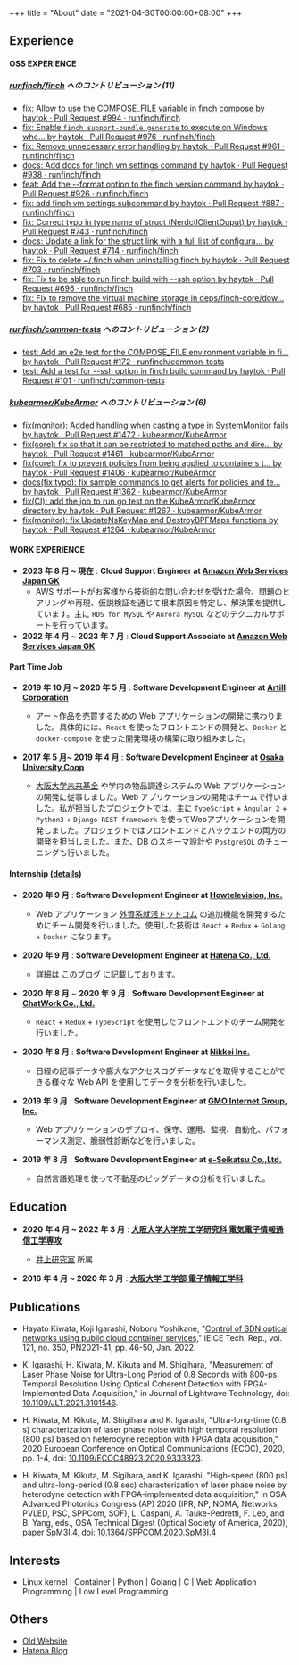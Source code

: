 +++
title = "About"
date = "2021-04-30T00:00:00+08:00"
+++

## Experience

#### OSS EXPERIENCE

##### [runfinch/finch](https://github.com/runfinch/finch/commits?author=haytok) へのコントリビューション (11)

- [fix: Allow to use the COMPOSE_FILE variable in finch compose by haytok · Pull Request #994 · runfinch/finch](https://github.com/runfinch/finch/pull/994)
- [fix: Enable `finch support-bundle generate` to execute on Windows whe… by haytok · Pull Request #976 · runfinch/finch](https://github.com/runfinch/finch/pull/976)
- [fix: Remove unnecessary error handling by haytok · Pull Request #961 · runfinch/finch](https://github.com/runfinch/finch/pull/961)
- [docs: Add docs for finch vm settings command by haytok · Pull Request #938 · runfinch/finch](https://github.com/runfinch/finch/pull/938)
- [feat: Add the --format option to the finch version command by haytok · Pull Request #926 · runfinch/finch](https://github.com/runfinch/finch/pull/926)
- [fix: add finch vm settings subcommand by haytok · Pull Request #887 · runfinch/finch](https://github.com/runfinch/finch/pull/887)
- [fix: Correct typo in type name of struct (NerdctlClientOuput) by haytok · Pull Request #743 · runfinch/finch](https://github.com/runfinch/finch/pull/743)
- [docs: Update a link for the struct link with a full list of configura… by haytok · Pull Request #714 · runfinch/finch](https://github.com/runfinch/finch/pull/714)
- [fix: Fix to delete ~/.finch when uninstalling finch by haytok · Pull Request #703 · runfinch/finch](https://github.com/runfinch/finch/pull/703)
- [fix: Fix to be able to run finch build with --ssh option by haytok · Pull Request #696 · runfinch/finch](https://github.com/runfinch/finch/pull/696)
- [fix: Fix to remove the virtual machine storage in deps/finch-core/dow… by haytok · Pull Request #685 · runfinch/finch](https://github.com/runfinch/finch/pull/685)

##### [runfinch/common-tests](https://github.com/runfinch/common-tests/commits?author=haytok) へのコントリビューション (2)

- [test: Add an e2e test for the COMPOSE_FILE environment variable in fi… by haytok · Pull Request #172 · runfinch/common-tests](https://github.com/runfinch/common-tests/pull/172)
- [test: Add a test for --ssh option in finch build command by haytok · Pull Request #101 · runfinch/common-tests](https://github.com/runfinch/common-tests/pull/101)

##### [kubearmor/KubeArmor](https://github.com/kubearmor/KubeArmor/commits?author=haytok) へのコントリビューション (6)

- [fix(monitor): Added handling when casting a type in SystemMonitor fails by haytok · Pull Request #1472 · kubearmor/KubeArmor](https://github.com/kubearmor/KubeArmor/pull/1472)
- [fix(core): fix so that it can be restricted to matched paths and dire… by haytok · Pull Request #1461 · kubearmor/KubeArmor](https://github.com/kubearmor/KubeArmor/pull/1461)
- [fix(core): fix to prevent policies from being applied to containers t… by haytok · Pull Request #1406 · kubearmor/KubeArmor](https://github.com/kubearmor/KubeArmor/pull/1406)
- [docs(fix typo): fix sample commands to get alerts for policies and te… by haytok · Pull Request #1362 · kubearmor/KubeArmor](https://github.com/kubearmor/KubeArmor/pull/1362)
- [fix(CI): add the job to run go test on the KubeArmor/KubeArmor directory by haytok · Pull Request #1267 · kubearmor/KubeArmor](https://github.com/kubearmor/KubeArmor/pull/1267)
- [fix(monitor): fix UpdateNsKeyMap and DestroyBPFMaps functions by haytok · Pull Request #1264 · kubearmor/KubeArmor](https://github.com/kubearmor/KubeArmor/pull/1264)

#### WORK EXPERIENCE

- **2023 年 8 月 ~ 現在** : **Cloud Support Engineer at [Amazon Web Services Japan GK](https://aws.amazon.com/jp/)**
  - AWS サポートがお客様から技術的な問い合わせを受けた場合、問題のヒアリングや再現、仮説検証を通じて根本原因を特定し、解決策を提供しています。主に `RDS for MySQL` や `Aurora MySQL` などのテクニカルサポートを行っています。
- **2022 年 4 月 ~ 2023 年 7 月** : **Cloud Support Associate at [Amazon Web Services Japan GK](https://aws.amazon.com/jp/)**

#### Part Time Job

- **2019 年 10 月 ~ 2020 年 5 月** : **Software Development Engineer at [Artill Corporation](https://artill.jp/?en)**
  - アート作品を売買するための Web アプリケーションの開発に携わりました。具体的には、`React` を使ったフロントエンドの開発と、`Docker` と `docker-compose` を使った開発環境の構築に取り組みました。

- **2017 年 5 月~ 2019 年 4 月** : **Software Development Engineer at [Osaka University Coop](https://www.osaka-univ.coop/)**
  - [大阪大学未来基金](https://donation.miraikikin.osaka-u.ac.jp/osaka-u/entry.php?continueKind=0&paymentCode=1&supportCode=) や学内の物品調達システムの Web アプリケーションの開発に従事しました。Web アプリケーションの開発はチームで行いました。私が担当したプロジェクトでは、主に `TypeScript` + `Angular 2` + `Python3` + `Django REST framework` を使ってWebアプリケーションを開発しました。プロジェクトではフロントエンドとバックエンドの両方の開発を担当しました。また、DB のスキーマ設計や `PostgreSQL` のチューニングも行いました。

#### Internship ([details](https://haytok.github.io/haytok/))

- **2020 年 9 月** : **Software Development Engineer at [Howtelevision, Inc.](https://howtelevision.co.jp/)**
  - Web アプリケーション [外資系就活ドットコム](https://gaishishukatsu.com/) の追加機能を開発するためにチーム開発を行いました。使用した技術は `React` + `Redux` + `Golang` + `Docker` になります。

- **2020 年 9 月** : **Software Development Engineer at [Hatena Co., Ltd.](https://hatena.co.jp/)**
  - 詳細は [このブログ](https://dilmnqvo.hatenablog.com/entry/2020/09/11/182152) に記載しております。

- **2020 年 8 月** ~ **2020 年 9 月** : **Software Development Engineer at [ChatWork Co., Ltd.](https://go.chatwork.com/)**
  - `React` + `Redux` + `TypeScript` を使用したフロントエンドのチーム開発を行いました。

- **2020 年 8 月** : **Software Development Engineer at [Nikkei Inc.](https://www.nikkei.co.jp/nikkeiinfo/)**
  - 日経の記事データや膨大なアクセスログデータなどを取得することができる様々な Web API を使用してデータを分析を行いました。

- **2019 年 9 月** : **Software Development Engineer at [GMO Internet Group, Inc.](https://www.gmo.jp/)**
  - Web アプリケーションのデプロイ、保守、運用、監視、自動化、パフォーマンス測定、脆弱性診断などを行いました。

- **2019 年 8 月** : **Software Development Engineer at [e-Seikatsu Co.,Ltd.](https://www.e-seikatsu.info/)**
  - 自然言語処理を使って不動産のビッグデータの分析を行いました。

## Education

- **2020 年 4 月 ~ 2022 年 3 月** : **[大阪大学大学院 工学研究科 電気電子情報通信工学専攻](http://www.eei.eng.osaka-u.ac.jp/)**
  - [井上研究室](https://opt.comm.eng.osaka-u.ac.jp/) 所属

- **2016 年 4 月 ~ 2020 年 3 月** : **[大阪大学 工学部 電子情報工学科](http://school.eei.eng.osaka-u.ac.jp/)**

## Publications

- Hayato Kiwata, Koji Igarashi, Noboru Yoshikane, "[Control of SDN optical networks using public cloud container services,](https://www.ieice.org/ken/paper/20220128fC7Q/)" IEICE Tech. Rep., vol. 121, no. 350, PN2021-41, pp. 46-50, Jan. 2022.

- K. Igarashi, H. Kiwata, M. Kikuta and M. Shigihara, "Measurement of Laser Phase Noise for Ultra-Long Period of 0.8 Seconds with 800-ps Temporal Resolution Using Optical Coherent Detection with FPGA-Implemented Data Acquisition," in Journal of Lightwave Technology, doi: [10.1109/JLT.2021.3101546](https://ieeexplore.ieee.org/abstract/document/9506889).

- H. Kiwata, M. Kikuta, M. Shigihara and K. Igarashi, "Ultra-long-time (0.8 s) characterization of laser phase noise with high temporal resolution (800 ps) based on heterodyne reception with FPGA data acquisition," 2020 European Conference on Optical Communications (ECOC), 2020, pp. 1-4, doi: [10.1109/ECOC48923.2020.9333323](https://ieeexplore.ieee.org/document/9333323).

- H. Kiwata, M. Kikuta, M. Sigihara, and K. Igarashi, "High-speed (800 ps) and ultra-long-period (0.8 sec) characterization of laser phase noise by heterodyne detection with FPGA-implemented data acquisition," in OSA Advanced Photonics Congress (AP) 2020 (IPR, NP, NOMA, Networks, PVLED, PSC, SPPCom, SOF), L. Caspani, A. Tauke-Pedretti, F. Leo, and B. Yang, eds., OSA Technical Digest (Optical Society of America, 2020), paper SpM3I.4, doi: [10.1364/SPPCOM.2020.SpM3I.4](https://www.osapublishing.org/abstract.cfm?uri=SPPCom-2020-SpM3I.4)

## Interests

- Linux kernel | Container | Python | Golang | C | Web Application Programming | Low Level Programming

## Others

- [Old Website](https://haytok.github.io/haytok/)
- [Hatena Blog](https://dilmnqvo.hatenablog.com/)
